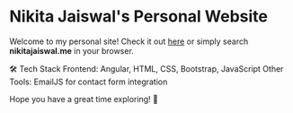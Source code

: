 # Nikita Jaiswal's Personal Website

Welcome to my personal site! Check it out [here](https://nikitajaiswal.me) or simply search **nikitajaiswal.me** in your browser.

🛠️ Tech Stack
Frontend: Angular, HTML, CSS, Bootstrap, JavaScript
Other Tools: EmailJS for contact form integration

Hope you have a great time exploring! 🚀
